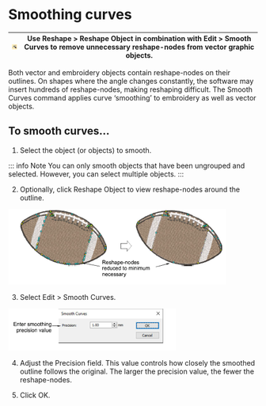# Smoothing curves

| ![ReshapeObject.png](assets/ReshapeObject.png) | Use Reshape > Reshape Object in combination with Edit > Smooth Curves to remove unnecessary reshape-nodes from vector graphic objects. |
| ---------------------------------------------- | -------------------------------------------------------------------------------------------------------------------------------------- |

Both vector and embroidery objects contain reshape-nodes on their outlines. On shapes where the angle changes constantly, the software may insert hundreds of reshape-nodes, making reshaping difficult. The Smooth Curves command applies curve ‘smoothing’ to embroidery as well as vector objects.

## To smooth curves...

1. Select the object (or objects) to smooth.

::: info Note
You can only smooth objects that have been ungrouped and selected. However, you can select multiple objects.
:::

2. Optionally, click Reshape Object to view reshape-nodes around the outline.

![vectors00055.png](assets/vectors00055.png)

3. Select Edit > Smooth Curves.

![SmoothCurves.png](assets/SmoothCurves.png)

4. Adjust the Precision field. This value controls how closely the smoothed outline follows the original. The larger the precision value, the fewer the reshape-nodes.

5. Click OK.
